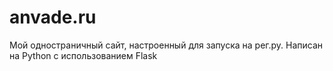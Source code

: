 # anvade.ru

Мой одностраничный сайт, настроенный для запуска на рег.ру.
Написан на Python с использованием Flask
